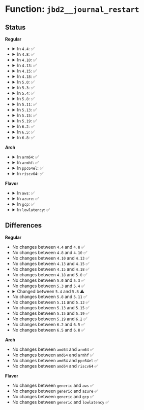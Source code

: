 # Function: <code>jbd2__journal_restart</code>

## Status
<b>Regular</b>
<ul>
<li>
<details>
<summary>In <code>4.4</code>: ✅</summary>

```c
int jbd2__journal_restart(handle_t *handle, int nblocks, gfp_t gfp_mask);
```

**Collision:** Unique Global

**Inline:** No

**Transformation:** False

**Instances:**

```
In fs/jbd2/transaction.c (ffffffff812e7610)
Location: fs/jbd2/transaction.c:634
Inline: False
Direct callers:
  - fs/jbd2/transaction.c:jbd2_journal_restart
```
**Symbols:**

```
ffffffff812e7610-ffffffff812e7756: jbd2__journal_restart (STB_GLOBAL)
```
</details>
</li>
<li>
<details>
<summary>In <code>4.8</code>: ✅</summary>

```c
int jbd2__journal_restart(handle_t *handle, int nblocks, gfp_t gfp_mask);
```

**Collision:** Unique Global

**Inline:** No

**Transformation:** False

**Instances:**

```
In fs/jbd2/transaction.c (ffffffff81315280)
Location: fs/jbd2/transaction.c:631
Inline: False
Direct callers:
  - fs/jbd2/transaction.c:jbd2_journal_restart
```
**Symbols:**

```
ffffffff81315280-ffffffff813153c2: jbd2__journal_restart (STB_GLOBAL)
```
</details>
</li>
<li>
<details>
<summary>In <code>4.10</code>: ✅</summary>

```c
int jbd2__journal_restart(handle_t *handle, int nblocks, gfp_t gfp_mask);
```

**Collision:** Unique Global

**Inline:** No

**Transformation:** False

**Instances:**

```
In fs/jbd2/transaction.c (ffffffff8132b280)
Location: fs/jbd2/transaction.c:633
Inline: False
Direct callers:
  - fs/jbd2/transaction.c:jbd2_journal_restart
```
**Symbols:**

```
ffffffff8132b280-ffffffff8132b3c2: jbd2__journal_restart (STB_GLOBAL)
```
</details>
</li>
<li>
<details>
<summary>In <code>4.13</code>: ✅</summary>

```c
int jbd2__journal_restart(handle_t *handle, int nblocks, gfp_t gfp_mask);
```

**Collision:** Unique Global

**Inline:** No

**Transformation:** False

**Instances:**

```
In fs/jbd2/transaction.c (ffffffff813404a0)
Location: fs/jbd2/transaction.c:640
Inline: False
Direct callers:
  - fs/jbd2/transaction.c:jbd2_journal_restart
```
**Symbols:**

```
ffffffff813404a0-ffffffff81340602: jbd2__journal_restart (STB_GLOBAL)
```
</details>
</li>
<li>
<details>
<summary>In <code>4.15</code>: ✅</summary>

```c
int jbd2__journal_restart(handle_t *handle, int nblocks, gfp_t gfp_mask);
```

**Collision:** Unique Global

**Inline:** No

**Transformation:** False

**Instances:**

```
In fs/jbd2/transaction.c (ffffffff81364ab0)
Location: fs/jbd2/transaction.c:643
Inline: False
Direct callers:
  - fs/jbd2/transaction.c:jbd2_journal_restart
```
**Symbols:**

```
ffffffff81364ab0-ffffffff81364c12: jbd2__journal_restart (STB_GLOBAL)
```
</details>
</li>
<li>
<details>
<summary>In <code>4.18</code>: ✅</summary>

```c
int jbd2__journal_restart(handle_t *handle, int nblocks, gfp_t gfp_mask);
```

**Collision:** Unique Global

**Inline:** No

**Transformation:** False

**Instances:**

```
In fs/jbd2/transaction.c (ffffffff81393220)
Location: fs/jbd2/transaction.c:639
Inline: False
Direct callers:
  - fs/jbd2/transaction.c:jbd2_journal_restart
```
**Symbols:**

```
ffffffff81393220-ffffffff81393382: jbd2__journal_restart (STB_GLOBAL)
```
</details>
</li>
<li>
<details>
<summary>In <code>5.0</code>: ✅</summary>

```c
int jbd2__journal_restart(handle_t *handle, int nblocks, gfp_t gfp_mask);
```

**Collision:** Unique Global

**Inline:** No

**Transformation:** False

**Instances:**

```
In fs/jbd2/transaction.c (ffffffff813abf40)
Location: fs/jbd2/transaction.c:672
Inline: False
Direct callers:
  - fs/jbd2/transaction.c:jbd2_journal_restart
```
**Symbols:**

```
ffffffff813abf40-ffffffff813ac0a2: jbd2__journal_restart (STB_GLOBAL)
```
</details>
</li>
<li>
<details>
<summary>In <code>5.3</code>: ✅</summary>

```c
int jbd2__journal_restart(handle_t *handle, int nblocks, gfp_t gfp_mask);
```

**Collision:** Unique Global

**Inline:** No

**Transformation:** False

**Instances:**

```
In fs/jbd2/transaction.c (ffffffff813d61c0)
Location: fs/jbd2/transaction.c:672
Inline: False
Direct callers:
  - fs/jbd2/transaction.c:jbd2_journal_restart
```
**Symbols:**

```
ffffffff813d61c0-ffffffff813d6326: jbd2__journal_restart (STB_GLOBAL)
```
</details>
</li>
<li>
<details>
<summary>In <code>5.4</code>: ✅</summary>

```c
int jbd2__journal_restart(handle_t *handle, int nblocks, gfp_t gfp_mask);
```

**Collision:** Unique Global

**Inline:** No

**Transformation:** False

**Instances:**

```
In fs/jbd2/transaction.c (ffffffff813f01f0)
Location: fs/jbd2/transaction.c:675
Inline: False
Direct callers:
  - fs/jbd2/transaction.c:jbd2_journal_restart
```
**Symbols:**

```
ffffffff813f01f0-ffffffff813f0356: jbd2__journal_restart (STB_GLOBAL)
```
</details>
</li>
<li>
<details>
<summary>In <code>5.8</code>: ✅</summary>

```c
int jbd2__journal_restart(handle_t *handle, int nblocks, int revoke_records, gfp_t gfp_mask);
```

**Collision:** Unique Global

**Inline:** No

**Transformation:** False

**Instances:**

```
In fs/jbd2/transaction.c (ffffffff8143d600)
Location: fs/jbd2/transaction.c:762
Inline: False
Direct callers:
  - fs/ext4/extents.c:ext4_datasem_ensure_credits
  - fs/ext4/indirect.c:ext4_ind_truncate_ensure_credits
  - fs/ext4/migrate.c:ext4_ext_migrate
  - fs/ext4/migrate.c:ext4_ext_swap_inode_data
  - fs/ext4/migrate.c:ext4_ext_swap_inode_data
  - fs/ext4/migrate.c:free_tind_blocks
  - fs/ext4/migrate.c:free_dind_blocks
  - fs/ext4/migrate.c:free_dind_blocks
  - fs/ext4/resize.c:update_backups
  - fs/ext4/resize.c:setup_new_flex_group_blocks
  - fs/ext4/resize.c:setup_new_flex_group_blocks
  - fs/ext4/resize.c:setup_new_flex_group_blocks
  - fs/ext4/resize.c:set_flexbg_block_bitmap
  - fs/ext4/xattr.c:ext4_xattr_delete_inode
  - fs/ext4/xattr.c:ext4_xattr_inode_dec_ref_all
  - fs/jbd2/transaction.c:jbd2_journal_restart
```
**Symbols:**

```
ffffffff8143d600-ffffffff8143d770: jbd2__journal_restart (STB_GLOBAL)
```
</details>
</li>
<li>
<details>
<summary>In <code>5.11</code>: ✅</summary>

```c
int jbd2__journal_restart(handle_t *handle, int nblocks, int revoke_records, gfp_t gfp_mask);
```

**Collision:** Unique Global

**Inline:** No

**Transformation:** False

**Instances:**

```
In fs/jbd2/transaction.c (ffffffff81459970)
Location: fs/jbd2/transaction.c:764
Inline: False
Direct callers:
  - fs/ext4/extents.c:ext4_datasem_ensure_credits
  - fs/ext4/indirect.c:ext4_ind_truncate_ensure_credits
  - fs/ext4/migrate.c:ext4_ext_migrate
  - fs/ext4/migrate.c:ext4_ext_swap_inode_data
  - fs/ext4/migrate.c:ext4_ext_swap_inode_data
  - fs/ext4/migrate.c:free_tind_blocks
  - fs/ext4/migrate.c:free_dind_blocks
  - fs/ext4/migrate.c:free_dind_blocks
  - fs/ext4/resize.c:update_backups
  - fs/ext4/resize.c:setup_new_flex_group_blocks
  - fs/ext4/resize.c:setup_new_flex_group_blocks
  - fs/ext4/resize.c:setup_new_flex_group_blocks
  - fs/ext4/resize.c:set_flexbg_block_bitmap
  - fs/ext4/xattr.c:ext4_xattr_delete_inode
  - fs/ext4/xattr.c:ext4_xattr_inode_dec_ref_all
  - fs/jbd2/transaction.c:jbd2_journal_restart
```
**Symbols:**

```
ffffffff81459970-ffffffff81459ab8: jbd2__journal_restart (STB_GLOBAL)
```
</details>
</li>
<li>
<details>
<summary>In <code>5.13</code>: ✅</summary>

```c
int jbd2__journal_restart(handle_t *handle, int nblocks, int revoke_records, gfp_t gfp_mask);
```

**Collision:** Unique Global

**Inline:** No

**Transformation:** False

**Instances:**

```
In fs/jbd2/transaction.c (ffffffff8145f230)
Location: fs/jbd2/transaction.c:769
Inline: False
Direct callers:
  - fs/ext4/extents.c:ext4_datasem_ensure_credits
  - fs/ext4/indirect.c:ext4_ind_truncate_ensure_credits
  - fs/ext4/migrate.c:ext4_ext_migrate
  - fs/ext4/migrate.c:ext4_ext_swap_inode_data
  - fs/ext4/migrate.c:ext4_ext_swap_inode_data
  - fs/ext4/migrate.c:ext4_ext_swap_inode_data
  - fs/ext4/migrate.c:free_dind_blocks
  - fs/ext4/migrate.c:free_dind_blocks
  - fs/ext4/resize.c:update_backups
  - fs/ext4/resize.c:setup_new_flex_group_blocks
  - fs/ext4/resize.c:setup_new_flex_group_blocks
  - fs/ext4/resize.c:setup_new_flex_group_blocks
  - fs/ext4/resize.c:set_flexbg_block_bitmap
  - fs/ext4/xattr.c:ext4_xattr_delete_inode
  - fs/ext4/xattr.c:ext4_xattr_inode_dec_ref_all
  - fs/jbd2/transaction.c:jbd2_journal_restart
```
**Symbols:**

```
ffffffff8145f230-ffffffff8145f378: jbd2__journal_restart (STB_GLOBAL)
```
</details>
</li>
<li>
<details>
<summary>In <code>5.15</code>: ✅</summary>

```c
int jbd2__journal_restart(handle_t *handle, int nblocks, int revoke_records, gfp_t gfp_mask);
```

**Collision:** Unique Global

**Inline:** No

**Transformation:** False

**Instances:**

```
In fs/jbd2/transaction.c (ffffffff814b46e0)
Location: fs/jbd2/transaction.c:786
Inline: False
Direct callers:
  - fs/ext4/extents.c:ext4_datasem_ensure_credits
  - fs/ext4/indirect.c:ext4_ind_truncate_ensure_credits
  - fs/ext4/migrate.c:ext4_ext_migrate
  - fs/ext4/migrate.c:ext4_ext_swap_inode_data
  - fs/ext4/migrate.c:ext4_ext_swap_inode_data
  - fs/ext4/migrate.c:ext4_ext_swap_inode_data
  - fs/ext4/migrate.c:free_dind_blocks
  - fs/ext4/migrate.c:free_dind_blocks
  - fs/ext4/resize.c:update_backups
  - fs/ext4/resize.c:setup_new_flex_group_blocks
  - fs/ext4/resize.c:setup_new_flex_group_blocks
  - fs/ext4/resize.c:setup_new_flex_group_blocks
  - fs/ext4/resize.c:set_flexbg_block_bitmap
  - fs/ext4/xattr.c:ext4_xattr_delete_inode
  - fs/ext4/xattr.c:ext4_xattr_inode_dec_ref_all
  - fs/jbd2/transaction.c:jbd2_journal_restart
```
**Symbols:**

```
ffffffff814b46e0-ffffffff814b4825: jbd2__journal_restart (STB_GLOBAL)
```
</details>
</li>
<li>
<details>
<summary>In <code>5.19</code>: ✅</summary>

```c
int jbd2__journal_restart(handle_t *handle, int nblocks, int revoke_records, gfp_t gfp_mask);
```

**Collision:** Unique Global

**Inline:** No

**Transformation:** False

**Instances:**

```
In fs/jbd2/transaction.c (ffffffff8153dfd0)
Location: fs/jbd2/transaction.c:778
Inline: False
Direct callers:
  - fs/ext4/extents.c:ext4_datasem_ensure_credits
  - fs/ext4/indirect.c:ext4_ind_truncate_ensure_credits
  - fs/ext4/migrate.c:ext4_ext_migrate
  - fs/ext4/migrate.c:ext4_ext_swap_inode_data
  - fs/ext4/migrate.c:ext4_ext_swap_inode_data
  - fs/ext4/migrate.c:ext4_ext_swap_inode_data
  - fs/ext4/migrate.c:free_dind_blocks
  - fs/ext4/migrate.c:free_dind_blocks
  - fs/ext4/resize.c:update_backups
  - fs/ext4/resize.c:setup_new_flex_group_blocks
  - fs/ext4/resize.c:setup_new_flex_group_blocks
  - fs/ext4/resize.c:setup_new_flex_group_blocks
  - fs/ext4/resize.c:set_flexbg_block_bitmap
  - fs/ext4/xattr.c:ext4_xattr_delete_inode
  - fs/ext4/xattr.c:ext4_xattr_inode_dec_ref_all
  - fs/jbd2/transaction.c:jbd2_journal_restart
```
**Symbols:**

```
ffffffff8153dfd0-ffffffff8153e13f: jbd2__journal_restart (STB_GLOBAL)
```
</details>
</li>
<li>
<details>
<summary>In <code>6.2</code>: ✅</summary>

```c
int jbd2__journal_restart(handle_t *handle, int nblocks, int revoke_records, gfp_t gfp_mask);
```

**Collision:** Unique Global

**Inline:** No

**Transformation:** False

**Instances:**

```
In fs/jbd2/transaction.c (ffffffff815dc8a0)
Location: fs/jbd2/transaction.c:778
Inline: False
Direct callers:
  - fs/ext4/extents.c:ext4_datasem_ensure_credits
  - fs/ext4/indirect.c:ext4_ind_truncate_ensure_credits
  - fs/ext4/migrate.c:ext4_ext_migrate
  - fs/ext4/migrate.c:ext4_ext_swap_inode_data
  - fs/ext4/migrate.c:ext4_ext_swap_inode_data
  - fs/ext4/migrate.c:ext4_ext_swap_inode_data
  - fs/ext4/migrate.c:free_dind_blocks
  - fs/ext4/migrate.c:free_dind_blocks
  - fs/ext4/resize.c:update_backups
  - fs/ext4/resize.c:setup_new_flex_group_blocks
  - fs/ext4/resize.c:setup_new_flex_group_blocks
  - fs/ext4/resize.c:setup_new_flex_group_blocks
  - fs/ext4/resize.c:set_flexbg_block_bitmap
  - fs/ext4/xattr.c:ext4_xattr_delete_inode
  - fs/ext4/xattr.c:ext4_xattr_inode_dec_ref_all
  - fs/jbd2/transaction.c:jbd2_journal_restart
```
**Symbols:**

```
ffffffff815dc8a0-ffffffff815dca0f: jbd2__journal_restart (STB_GLOBAL)
```
</details>
</li>
<li>
<details>
<summary>In <code>6.5</code>: ✅</summary>

```c
int jbd2__journal_restart(handle_t *handle, int nblocks, int revoke_records, gfp_t gfp_mask);
```

**Collision:** Unique Global

**Inline:** No

**Transformation:** False

**Instances:**

```
In fs/jbd2/transaction.c (ffffffff81614340)
Location: fs/jbd2/transaction.c:778
Inline: False
Direct callers:
  - fs/ext4/extents.c:ext4_datasem_ensure_credits
  - fs/ext4/indirect.c:ext4_ind_truncate_ensure_credits
  - fs/ext4/inode.c:mpage_prepare_extent_to_map
  - fs/ext4/migrate.c:ext4_ext_migrate
  - fs/ext4/migrate.c:ext4_ext_swap_inode_data
  - fs/ext4/migrate.c:ext4_ext_swap_inode_data
  - fs/ext4/migrate.c:ext4_ext_swap_inode_data
  - fs/ext4/migrate.c:free_dind_blocks
  - fs/ext4/migrate.c:free_dind_blocks
  - fs/ext4/resize.c:update_backups
  - fs/ext4/resize.c:setup_new_flex_group_blocks
  - fs/ext4/resize.c:setup_new_flex_group_blocks
  - fs/ext4/resize.c:setup_new_flex_group_blocks
  - fs/ext4/resize.c:set_flexbg_block_bitmap
  - fs/ext4/xattr.c:ext4_xattr_delete_inode
  - fs/ext4/xattr.c:ext4_xattr_inode_dec_ref_all
  - fs/jbd2/transaction.c:jbd2_journal_restart
```
**Symbols:**

```
ffffffff81614340-ffffffff816144af: jbd2__journal_restart (STB_GLOBAL)
```
</details>
</li>
<li>
<details>
<summary>In <code>6.8</code>: ✅</summary>

```c
int jbd2__journal_restart(handle_t *handle, int nblocks, int revoke_records, gfp_t gfp_mask);
```

**Collision:** Unique Global

**Inline:** No

**Transformation:** False

**Instances:**

```
In fs/jbd2/transaction.c (ffffffff8164d130)
Location: fs/jbd2/transaction.c:778
Inline: False
Direct callers:
  - fs/ext4/extents.c:ext4_datasem_ensure_credits
  - fs/ext4/indirect.c:ext4_ind_truncate_ensure_credits
  - fs/ext4/inode.c:mpage_prepare_extent_to_map
  - fs/ext4/migrate.c:ext4_ext_migrate
  - fs/ext4/migrate.c:ext4_ext_swap_inode_data
  - fs/ext4/migrate.c:ext4_ext_swap_inode_data
  - fs/ext4/migrate.c:ext4_ext_swap_inode_data
  - fs/ext4/migrate.c:free_dind_blocks
  - fs/ext4/migrate.c:free_dind_blocks
  - fs/ext4/resize.c:update_backups
  - fs/ext4/resize.c:setup_new_flex_group_blocks
  - fs/ext4/resize.c:setup_new_flex_group_blocks
  - fs/ext4/resize.c:setup_new_flex_group_blocks
  - fs/ext4/resize.c:set_flexbg_block_bitmap
  - fs/ext4/xattr.c:ext4_xattr_delete_inode
  - fs/ext4/xattr.c:ext4_xattr_inode_dec_ref_all
  - fs/jbd2/transaction.c:jbd2_journal_restart
```
**Symbols:**

```
ffffffff8164d130-ffffffff8164d29f: jbd2__journal_restart (STB_GLOBAL)
```
</details>
</li>
</ul>
<b>Arch</b>
<ul>
<li>
<details>
<summary>In <code>arm64</code>: ✅</summary>

```c
int jbd2__journal_restart(handle_t *handle, int nblocks, gfp_t gfp_mask);
```

**Collision:** Unique Global

**Inline:** No

**Transformation:** False

**Instances:**

```
In fs/jbd2/transaction.c (ffff8000104c9a60)
Location: fs/jbd2/transaction.c:675
Inline: False
Direct callers:
  - fs/jbd2/transaction.c:jbd2_journal_restart
```
**Symbols:**

```
ffff8000104c9a60-ffff8000104c9c88: jbd2__journal_restart (STB_GLOBAL)
```
</details>
</li>
<li>
<details>
<summary>In <code>armhf</code>: ✅</summary>

```c
int jbd2__journal_restart(handle_t *handle, int nblocks, gfp_t gfp_mask);
```

**Collision:** Unique Global

**Inline:** No

**Transformation:** False

**Instances:**

```
In fs/jbd2/transaction.c (c068d5c8)
Location: fs/jbd2/transaction.c:675
Inline: False
Direct callers:
  - fs/jbd2/transaction.c:jbd2_journal_restart
```
**Symbols:**

```
c068d5c8-c068d798: jbd2__journal_restart (STB_GLOBAL)
```
</details>
</li>
<li>
<details>
<summary>In <code>ppc64el</code>: ✅</summary>

```c
int jbd2__journal_restart(handle_t *handle, int nblocks, gfp_t gfp_mask);
```

**Collision:** Unique Global

**Inline:** No

**Transformation:** False

**Instances:**

```
In fs/jbd2/transaction.c (c0000000006021f0)
Location: fs/jbd2/transaction.c:675
Inline: False
Direct callers:
  - fs/jbd2/transaction.c:jbd2_journal_restart
```
**Symbols:**

```
c0000000006021f0-c000000000602450: jbd2__journal_restart (STB_GLOBAL)
```
</details>
</li>
<li>
<details>
<summary>In <code>riscv64</code>: ✅</summary>

```c
int jbd2__journal_restart(handle_t *handle, int nblocks, gfp_t gfp_mask);
```

**Collision:** Unique Global

**Inline:** No

**Transformation:** False

**Instances:**

```
In fs/jbd2/transaction.c (ffffffe000342fd4)
Location: fs/jbd2/transaction.c:675
Inline: False
Direct callers:
  - fs/jbd2/transaction.c:jbd2_journal_restart
```
**Symbols:**

```
ffffffe000342fd4-ffffffe000343144: jbd2__journal_restart (STB_GLOBAL)
```
</details>
</li>
</ul>
<b>Flavor</b>
<ul>
<li>
<details>
<summary>In <code>aws</code>: ✅</summary>

```c
int jbd2__journal_restart(handle_t *handle, int nblocks, gfp_t gfp_mask);
```

**Collision:** Unique Global

**Inline:** No

**Transformation:** False

**Instances:**

```
In fs/jbd2/transaction.c (ffffffff813e87d0)
Location: fs/jbd2/transaction.c:675
Inline: False
Direct callers:
  - fs/jbd2/transaction.c:jbd2_journal_restart
```
**Symbols:**

```
ffffffff813e87d0-ffffffff813e8936: jbd2__journal_restart (STB_GLOBAL)
```
</details>
</li>
<li>
<details>
<summary>In <code>azure</code>: ✅</summary>

```c
int jbd2__journal_restart(handle_t *handle, int nblocks, gfp_t gfp_mask);
```

**Collision:** Unique Global

**Inline:** No

**Transformation:** False

**Instances:**

```
In fs/jbd2/transaction.c (ffffffff813d9250)
Location: fs/jbd2/transaction.c:675
Inline: False
Direct callers:
  - fs/jbd2/transaction.c:jbd2_journal_restart
```
**Symbols:**

```
ffffffff813d9250-ffffffff813d93b6: jbd2__journal_restart (STB_GLOBAL)
```
</details>
</li>
<li>
<details>
<summary>In <code>gcp</code>: ✅</summary>

```c
int jbd2__journal_restart(handle_t *handle, int nblocks, gfp_t gfp_mask);
```

**Collision:** Unique Global

**Inline:** No

**Transformation:** False

**Instances:**

```
In fs/jbd2/transaction.c (ffffffff813e5b50)
Location: fs/jbd2/transaction.c:675
Inline: False
Direct callers:
  - fs/jbd2/transaction.c:jbd2_journal_restart
```
**Symbols:**

```
ffffffff813e5b50-ffffffff813e5cb6: jbd2__journal_restart (STB_GLOBAL)
```
</details>
</li>
<li>
<details>
<summary>In <code>lowlatency</code>: ✅</summary>

```c
int jbd2__journal_restart(handle_t *handle, int nblocks, gfp_t gfp_mask);
```

**Collision:** Unique Global

**Inline:** No

**Transformation:** False

**Instances:**

```
In fs/jbd2/transaction.c (ffffffff813fac20)
Location: fs/jbd2/transaction.c:675
Inline: False
Direct callers:
  - fs/jbd2/transaction.c:jbd2_journal_restart
```
**Symbols:**

```
ffffffff813fac20-ffffffff813fada1: jbd2__journal_restart (STB_GLOBAL)
```
</details>
</li>
</ul>

## Differences
<b>Regular</b>
<ul>
<li>
No changes between <code>4.4</code> and <code>4.8</code> ✅
</li>
<li>
No changes between <code>4.8</code> and <code>4.10</code> ✅
</li>
<li>
No changes between <code>4.10</code> and <code>4.13</code> ✅
</li>
<li>
No changes between <code>4.13</code> and <code>4.15</code> ✅
</li>
<li>
No changes between <code>4.15</code> and <code>4.18</code> ✅
</li>
<li>
No changes between <code>4.18</code> and <code>5.0</code> ✅
</li>
<li>
No changes between <code>5.0</code> and <code>5.3</code> ✅
</li>
<li>
No changes between <code>5.3</code> and <code>5.4</code> ✅
</li>
<li>
<details>
<summary>Changed between <code>5.4</code> and <code>5.8</code> ⚠️</summary>
<ul>
<li>
<b>Param added. </b>
<code>int revoke_records</code>
</li>
<li>
<b>Param reordered. </b>
<code>handle, nblocks, gfp_mask</code> ➡️ <code>handle, nblocks, revoke_records, gfp_mask</code>
</li>
</ul>
</details>
</li>
<li>
No changes between <code>5.8</code> and <code>5.11</code> ✅
</li>
<li>
No changes between <code>5.11</code> and <code>5.13</code> ✅
</li>
<li>
No changes between <code>5.13</code> and <code>5.15</code> ✅
</li>
<li>
No changes between <code>5.15</code> and <code>5.19</code> ✅
</li>
<li>
No changes between <code>5.19</code> and <code>6.2</code> ✅
</li>
<li>
No changes between <code>6.2</code> and <code>6.5</code> ✅
</li>
<li>
No changes between <code>6.5</code> and <code>6.8</code> ✅
</li>
</ul>
<b>Arch</b>
<ul>
<li>
No changes between <code>amd64</code> and <code>arm64</code> ✅
</li>
<li>
No changes between <code>amd64</code> and <code>armhf</code> ✅
</li>
<li>
No changes between <code>amd64</code> and <code>ppc64el</code> ✅
</li>
<li>
No changes between <code>amd64</code> and <code>riscv64</code> ✅
</li>
</ul>
<b>Flavor</b>
<ul>
<li>
No changes between <code>generic</code> and <code>aws</code> ✅
</li>
<li>
No changes between <code>generic</code> and <code>azure</code> ✅
</li>
<li>
No changes between <code>generic</code> and <code>gcp</code> ✅
</li>
<li>
No changes between <code>generic</code> and <code>lowlatency</code> ✅
</li>
</ul>
